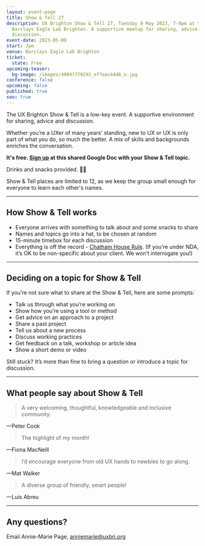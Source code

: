 ```yaml
---
layout: event-page
title: Show & Tell 27
description: UX Brighton Show & Tell 27, Tuesday 9 May 2023, 7-9pm at the
  Barclays Eagle Lab Brighton. A supportive meetup for sharing, advice and
  discussion.
event-date: 2023-05-09
start: 7pm
venue: Barclays Eagle Lab Brighton
ticket:
  state: Free
upcoming-teaser:
  bg-image: /images/49047779292_ef7aac44d6_o.jpg
conference: false
upcoming: false
published: true
seo: true
---
```

The UX Brighton Show & Tell is a low-key event. A supportive environment for sharing, advice and discussion.

Whether you’re a UXer of many years’ standing, new to UX or UX is only part of what you do, so much the better. A mix of skills and backgrounds enriches the conversation.

**It's free. [Sign up](https://docs.google.com/document/d/1xPcSn3KO8g9vvDLhQTtYmYdiHpYqwjeT0H5bepdxmQk/edit?usp=sharing) at this shared Google Doc with your Show & Tell topic.**

D﻿rinks and snacks provided. 🍺🍕

Show & Tell places are limited to 12, as we keep the group small enough for everyone to learn each other's names.

- - -

## How Show & Tell works

* Everyone arrives with something to talk about and some snacks to share
* Names and topics go into a hat, to be chosen at random
* 15-minute timebox for each discussion
* Everything is off the record - [Chatham House Rule](https://www.chathamhouse.org/chatham-house-rule). (If you’re under NDA, it’s OK to be non-specific about your client. We won’t interrogate you!)

- - -

## Deciding on a topic for Show & Tell

If you’re not sure what to share at the Show & Tell, here are some prompts:

* Talk us through what you’re working on
* Show how you’re using a tool or method
* Get advice on an approach to a project
* Share a past project
* Tell us about a new process
* Discuss working practices
* Get feedback on a talk, workshop or article idea
* Show a short demo or video

Still stuck? It’s more than fine to bring a question or introduce a topic for discussion.

- - -

## What people say about Show & Tell

> A very welcoming, thoughtful, knowledgeable and inclusive community.

—Peter Cook

> The highlight of my month!

—Fiona MacNeill

> I’d encourage everyone from old UX hands to newbies to go along.

—Mat Walker

> A diverse group of friendly, smart people!

—Luis Abreu

- - -

## Any questions?

Email Annie-Marie Page, [anniemarie@uxbri.org](mailto:anniemarie@uxbri.org)